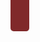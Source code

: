 <div style="width: 1149px; height: 30px; transform: rotate(-90deg); transform-origin: 0 0; background: #80292A; border-radius: 5px"></div>
